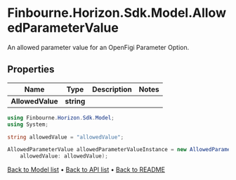 # Finbourne.Horizon.Sdk.Model.AllowedParameterValue
An allowed parameter value for an OpenFigi Parameter Option.

## Properties

Name | Type | Description | Notes
------------ | ------------- | ------------- | -------------
**AllowedValue** | **string** |  | 

```csharp
using Finbourne.Horizon.Sdk.Model;
using System;

string allowedValue = "allowedValue";

AllowedParameterValue allowedParameterValueInstance = new AllowedParameterValue(
    allowedValue: allowedValue);
```

[Back to Model list](../README.md#documentation-for-models) &#8226; [Back to API list](../README.md#documentation-for-api-endpoints) &#8226; [Back to README](../README.md)
